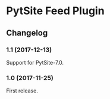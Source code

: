 # PytSite Feed Plugin


## Changelog


### 1.1 (2017-12-13)

Support for PytSite-7.0.


### 1.0 (2017-11-25)

First release.
